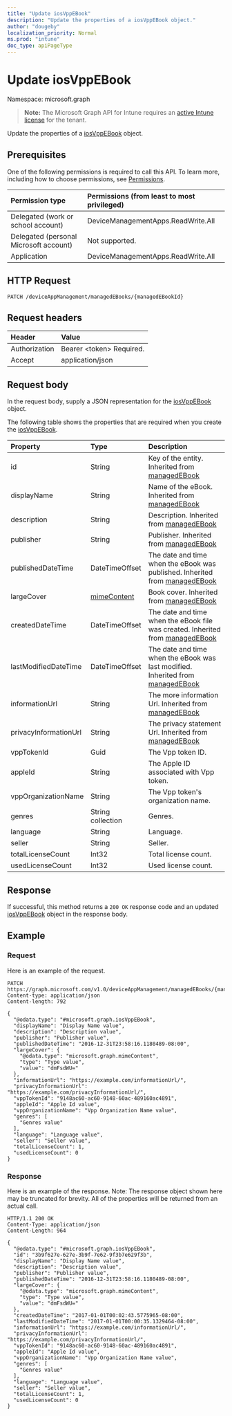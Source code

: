 ```yaml
---
title: "Update iosVppEBook"
description: "Update the properties of a iosVppEBook object."
author: "dougeby"
localization_priority: Normal
ms.prod: "intune"
doc_type: apiPageType
---
```


# Update iosVppEBook

Namespace: microsoft.graph

> **Note:** The Microsoft Graph API for Intune requires an [active Intune license](https://go.microsoft.com/fwlink/?linkid=839381) for the tenant.

Update the properties of a [iosVppEBook](../resources/intune-books-iosvppebook.md) object.

## Prerequisites
One of the following permissions is required to call this API. To learn more, including how to choose permissions, see [Permissions](/graph/permissions-reference).

|Permission type|Permissions (from least to most privileged)|
|:---|:---|
|Delegated (work or school account)|DeviceManagementApps.ReadWrite.All|
|Delegated (personal Microsoft account)|Not supported.|
|Application|DeviceManagementApps.ReadWrite.All|

## HTTP Request
<!-- {
  "blockType": "ignored"
}
-->
``` http
PATCH /deviceAppManagement/managedEBooks/{managedEBookId}
```

## Request headers
|Header|Value|
|:---|:---|
|Authorization|Bearer &lt;token&gt; Required.|
|Accept|application/json|

## Request body
In the request body, supply a JSON representation for the [iosVppEBook](../resources/intune-books-iosvppebook.md) object.

The following table shows the properties that are required when you create the [iosVppEBook](../resources/intune-books-iosvppebook.md).

|Property|Type|Description|
|:---|:---|:---|
|id|String|Key of the entity. Inherited from [managedEBook](../resources/intune-books-managedebook.md)|
|displayName|String|Name of the eBook. Inherited from [managedEBook](../resources/intune-books-managedebook.md)|
|description|String|Description. Inherited from [managedEBook](../resources/intune-books-managedebook.md)|
|publisher|String|Publisher. Inherited from [managedEBook](../resources/intune-books-managedebook.md)|
|publishedDateTime|DateTimeOffset|The date and time when the eBook was published. Inherited from [managedEBook](../resources/intune-books-managedebook.md)|
|largeCover|[mimeContent](../resources/intune-shared-mimecontent.md)|Book cover. Inherited from [managedEBook](../resources/intune-books-managedebook.md)|
|createdDateTime|DateTimeOffset|The date and time when the eBook file was created. Inherited from [managedEBook](../resources/intune-books-managedebook.md)|
|lastModifiedDateTime|DateTimeOffset|The date and time when the eBook was last modified. Inherited from [managedEBook](../resources/intune-books-managedebook.md)|
|informationUrl|String|The more information Url. Inherited from [managedEBook](../resources/intune-books-managedebook.md)|
|privacyInformationUrl|String|The privacy statement Url. Inherited from [managedEBook](../resources/intune-books-managedebook.md)|
|vppTokenId|Guid|The Vpp token ID.|
|appleId|String|The Apple ID associated with Vpp token.|
|vppOrganizationName|String|The Vpp token's organization name.|
|genres|String collection|Genres.|
|language|String|Language.|
|seller|String|Seller.|
|totalLicenseCount|Int32|Total license count.|
|usedLicenseCount|Int32|Used license count.|



## Response
If successful, this method returns a `200 OK` response code and an updated [iosVppEBook](../resources/intune-books-iosvppebook.md) object in the response body.

## Example

### Request
Here is an example of the request.
``` http
PATCH https://graph.microsoft.com/v1.0/deviceAppManagement/managedEBooks/{managedEBookId}
Content-type: application/json
Content-length: 792

{
  "@odata.type": "#microsoft.graph.iosVppEBook",
  "displayName": "Display Name value",
  "description": "Description value",
  "publisher": "Publisher value",
  "publishedDateTime": "2016-12-31T23:58:16.1180489-08:00",
  "largeCover": {
    "@odata.type": "microsoft.graph.mimeContent",
    "type": "Type value",
    "value": "dmFsdWU="
  },
  "informationUrl": "https://example.com/informationUrl/",
  "privacyInformationUrl": "https://example.com/privacyInformationUrl/",
  "vppTokenId": "9148ac60-ac60-9148-60ac-489160ac4891",
  "appleId": "Apple Id value",
  "vppOrganizationName": "Vpp Organization Name value",
  "genres": [
    "Genres value"
  ],
  "language": "Language value",
  "seller": "Seller value",
  "totalLicenseCount": 1,
  "usedLicenseCount": 0
}
```

### Response
Here is an example of the response. Note: The response object shown here may be truncated for brevity. All of the properties will be returned from an actual call.
``` http
HTTP/1.1 200 OK
Content-Type: application/json
Content-Length: 964

{
  "@odata.type": "#microsoft.graph.iosVppEBook",
  "id": "3b9f627e-627e-3b9f-7e62-9f3b7e629f3b",
  "displayName": "Display Name value",
  "description": "Description value",
  "publisher": "Publisher value",
  "publishedDateTime": "2016-12-31T23:58:16.1180489-08:00",
  "largeCover": {
    "@odata.type": "microsoft.graph.mimeContent",
    "type": "Type value",
    "value": "dmFsdWU="
  },
  "createdDateTime": "2017-01-01T00:02:43.5775965-08:00",
  "lastModifiedDateTime": "2017-01-01T00:00:35.1329464-08:00",
  "informationUrl": "https://example.com/informationUrl/",
  "privacyInformationUrl": "https://example.com/privacyInformationUrl/",
  "vppTokenId": "9148ac60-ac60-9148-60ac-489160ac4891",
  "appleId": "Apple Id value",
  "vppOrganizationName": "Vpp Organization Name value",
  "genres": [
    "Genres value"
  ],
  "language": "Language value",
  "seller": "Seller value",
  "totalLicenseCount": 1,
  "usedLicenseCount": 0
}
```




